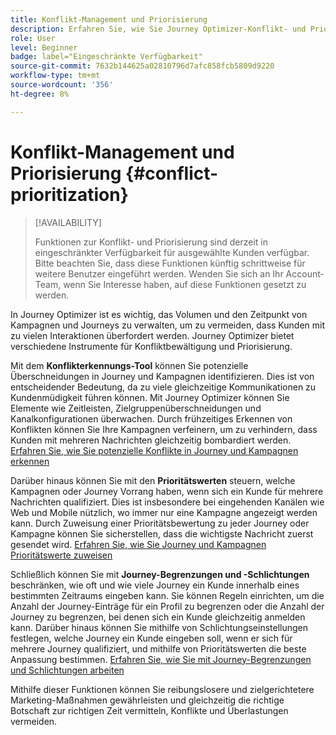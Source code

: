 ```yaml
---
title: Konflikt-Management und Priorisierung
description: Erfahren Sie, wie Sie Journey Optimizer-Konflikt- und Priorisierungs-Tools nutzen können.
role: User
level: Beginner
badge: label="Eingeschränkte Verfügbarkeit"
source-git-commit: 7632b144625a02810796d7afc858fcb5809d9220
workflow-type: tm+mt
source-wordcount: '356'
ht-degree: 8%

---
```



# Konflikt-Management und Priorisierung {#conflict-prioritization}

>[!AVAILABILITY]
>
>Funktionen zur Konflikt- und Priorisierung sind derzeit in eingeschränkter Verfügbarkeit für ausgewählte Kunden verfügbar. Bitte beachten Sie, dass diese Funktionen künftig schrittweise für weitere Benutzer eingeführt werden. Wenden Sie sich an Ihr Account-Team, wenn Sie Interesse haben, auf diese Funktionen gesetzt zu werden.

In Journey Optimizer ist es wichtig, das Volumen und den Zeitpunkt von Kampagnen und Journeys zu verwalten, um zu vermeiden, dass Kunden mit zu vielen Interaktionen überfordert werden. Journey Optimizer bietet verschiedene Instrumente für Konfliktbewältigung und Priorisierung.

Mit dem **Konflikterkennungs-Tool** können Sie potenzielle Überschneidungen in Journey und Kampagnen identifizieren. Dies ist von entscheidender Bedeutung, da zu viele gleichzeitige Kommunikationen zu Kundenmüdigkeit führen können. Mit Journey Optimizer können Sie Elemente wie Zeitleisten, Zielgruppenüberschneidungen und Kanalkonfigurationen überwachen. Durch frühzeitiges Erkennen von Konflikten können Sie Ihre Kampagnen verfeinern, um zu verhindern, dass Kunden mit mehreren Nachrichten gleichzeitig bombardiert werden. [Erfahren Sie, wie Sie potenzielle Konflikte in Journey und Kampagnen erkennen](conflicts.md)

Darüber hinaus können Sie mit den **Prioritätswerten** steuern, welche Kampagnen oder Journey Vorrang haben, wenn sich ein Kunde für mehrere Nachrichten qualifiziert. Dies ist insbesondere bei eingehenden Kanälen wie Web und Mobile nützlich, wo immer nur eine Kampagne angezeigt werden kann. Durch Zuweisung einer Prioritätsbewertung zu jeder Journey oder Kampagne können Sie sicherstellen, dass die wichtigste Nachricht zuerst gesendet wird. [Erfahren Sie, wie Sie Journey und Kampagnen Prioritätswerte zuweisen](priority-scores.md)

Schließlich können Sie mit **Journey-Begrenzungen und -Schlichtungen** beschränken, wie oft und wie viele Journey ein Kunde innerhalb eines bestimmten Zeitraums eingeben kann. Sie können Regeln einrichten, um die Anzahl der Journey-Einträge für ein Profil zu begrenzen oder die Anzahl der Journey zu begrenzen, bei denen sich ein Kunde gleichzeitig anmelden kann. Darüber hinaus können Sie mithilfe von Schlichtungseinstellungen festlegen, welche Journey ein Kunde eingeben soll, wenn er sich für mehrere Journey qualifiziert, und mithilfe von Prioritätswerten die beste Anpassung bestimmen. [Erfahren Sie, wie Sie mit Journey-Begrenzungen und Schlichtungen arbeiten](journey-capping.md)

Mithilfe dieser Funktionen können Sie reibungslosere und zielgerichtetere Marketing-Maßnahmen gewährleisten und gleichzeitig die richtige Botschaft zur richtigen Zeit vermitteln, Konflikte und Überlastungen vermeiden.
